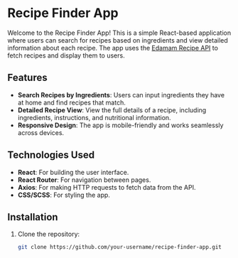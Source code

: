 # Recipe Finder App

Welcome to the Recipe Finder App! This is a simple React-based application where users can search for recipes based on ingredients and view detailed information about each recipe. The app uses the [Edamam Recipe API](https://developer.edamam.com/) to fetch recipes and display them to users.

## Features
- **Search Recipes by Ingredients**: Users can input ingredients they have at home and find recipes that match.
- **Detailed Recipe View**: View the full details of a recipe, including ingredients, instructions, and nutritional information.
- **Responsive Design**: The app is mobile-friendly and works seamlessly across devices.

## Technologies Used
- **React**: For building the user interface.
- **React Router**: For navigation between pages.
- **Axios**: For making HTTP requests to fetch data from the API.
- **CSS/SCSS**: For styling the app.

## Installation

1. Clone the repository:

   ```bash
   git clone https://github.com/your-username/recipe-finder-app.git

